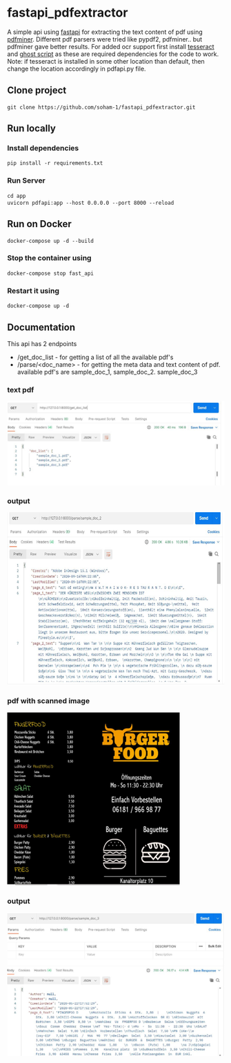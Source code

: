 # fastapi_pdfextractor
A simple api using [fastapi](https://pypi.org/project/fastapi/) for extracting the text content of pdf using [pdfminer](https://pypi.org/project/pdfminer/). 
Different pdf parsers were tried like pypdf2, pdfminer.. but pdfminer gave better results. For added ocr support first install [tesseract](https://github.com/UB-Mannheim/tesseract/wiki) and [ghost script](https://www.ghostscript.com/download/gsdnld.html) as these are required dependencies for the code to work.
<br>
Note: if tesseract is installed in some other location than default, then change the location accordingly in pdfapi.py file.

## Clone project
```
git clone https://github.com/soham-1/fastapi_pdfextractor.git
```

## Run locally
### Install dependencies
```
pip install -r requirements.txt
```

### Run Server
```
cd app
uvicorn pdfapi:app --host 0.0.0.0 --port 8000 --reload
```

## Run on Docker
```
docker-compose up -d --build
```

### Stop the container using
```
docker-compose stop fast_api
```

### Restart it using
```
docker-compose up -d
```

## Documentation
This api has 2 endpoints
* /get_doc_list - for getting a list of all the available pdf's
* /parse/<doc_name> - for getting the meta data and text content of pdf. available pdf's are sample_doc_1, sample_doc_2. sample_doc_3

### text pdf
![get_doc_list](/screenshots/get_doc_list.JPG)

### output
<img src="/screenshots/parse_doc_2.JPG" alt="parse doc" width="800" height="400">

### pdf with scanned image
<img src="/screenshots/doc_3.JPG" alt="parse doc" width="400" height="400">

### output
![get_doc_list](/screenshots/parse_doc_3.JPG)
